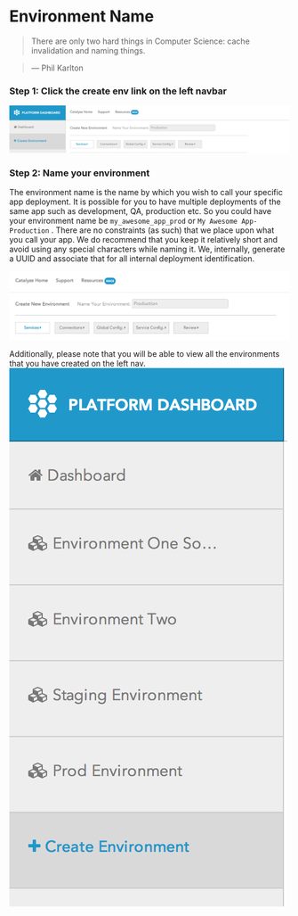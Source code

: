 # Environment Name

> There are only two hard things in Computer Science: cache invalidation and naming things.

> — Phil Karlton

### Step 1: Click the create env link on the left navbar

![Click Create Env](../pics/3.create.env.button.png)

### Step 2: Name your environment

The environment name is the name by which you wish to call your specific app deployment. It is possible for you to have multiple deployments of the same app such as development, QA, production etc. So you could have your environment name be `my_awesome_app_prod` or `My Awesome App-Production` . There are no constraints (as such) that we place upon what you call your app. We do recommend that you keep it relatively short and avoid using any special characters while naming it. We, internally, generate a UUID and associate that for all internal deployment identification.

![Name your Environment](../pics/4.name.env.png)

Additionally, please note that you will be able to view all the environments that you have created on the left nav.
![List of Environments](../pics/5.env.listing.png)
